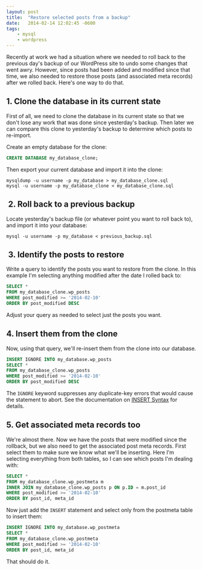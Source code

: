 ```yaml
---
layout: post
title:  "Restore selected posts from a backup"
date:   2014-02-14 12:02:45 -0600
tags:
    - mysql
    - wordpress
---
```


Recently at work we had a situation where we needed to roll back to the previous day's backup of our WordPress site to undo some changes that went awry. However, since posts had been added and modified since that time, we also needed to restore those posts (and associated meta records) after we rolled back. Here's one way to do that.

## 1. Clone the database in its current state

First of all, we need to clone the database in its current state so that we don't lose any work that was done since yesterday's backup. Then later we can compare this clone to yesterday's backup to determine which posts to re-import.

Create an empty database for the clone:

```sql
CREATE DATABASE my_database_clone;
```

Then export your current database and import it into the clone:

```shell
mysqldump -u username -p my_database > my_database_clone.sql
mysql -u username -p my_database_clone < my_database_clone.sql
```

##  2. Roll back to a previous backup

Locate yesterday's backup file (or whatever point you want to roll back to), and import it into your database:

```shell
mysql -u username -p my_database < previous_backup.sql
```

##  3. Identify the posts to restore

Write a query to identify the posts you want to restore from the clone. In this example I'm selecting anything modified after the date I rolled back to:

```sql
SELECT *
FROM my_database_clone.wp_posts
WHERE post_modified >= '2014-02-10'
ORDER BY post_modified DESC
```

Adjust your query as needed to select just the posts you want.

## 4. Insert them from the clone

Now, using that query, we'll re-insert them from the clone into our database.

```sql
INSERT IGNORE INTO my_database.wp_posts
SELECT *
FROM my_database_clone.wp_posts
WHERE post_modified >= '2014-02-10'
ORDER BY post_modified DESC
```

The `IGNORE` keyword suppresses any duplicate-key errors that would cause the statement to abort. See the documentation on <a href="http://dev.mysql.com/doc/refman/5.6/en/insert.html" target="_blank">INSERT Syntax</a> for details.

## 5. Get associated meta records too

We're almost there. Now we have the posts that were modified since the rollback, but we also need to get the associated post meta records. First select them to make sure we know what we'll be inserting. Here I'm selecting everything from both tables, so I can see which posts I'm dealing with:

```sql
SELECT *
FROM my_database_clone.wp_postmeta m
INNER JOIN my_database_clone.wp_posts p ON p.ID = m.post_id
WHERE post_modified >= '2014-02-10'
ORDER BY post_id, meta_id
```

Now just add the `INSERT` statement and select only from the postmeta table to insert them:

```sql
INSERT IGNORE INTO my_database.wp_postmeta
SELECT *
FROM my_database_clone.wp_postmeta
WHERE post_modified >= '2014-02-10'
ORDER BY post_id, meta_id
```

That should do it.
